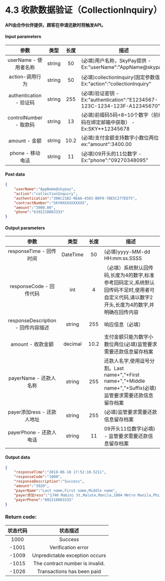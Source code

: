 # 4.3 收款数据验证（CollectionInquiry）
#### API由合作伙伴提供，顾客在申请还款时将触发API。

#### Input parameters
| 参数                        |    类型     | 长度    |描述|
| :-------------------------: | :-----------: |:-----:|--------------------------------|   
|userName - 使用者名称|string|50|(必填)用户名称，SkyPay提供 - Ex:"userName":"AppName@skypay"|
|action-调用行为|string|50|(必填)collectionInquiry(固定参数值) - Ex:"action":"collectionInquiry"|
|authentication  - 验证码|string |255|(必填)验证密钥 - Ex:"authentication":"E1234567-123C-1234-123F-A12345670"|
|controlNumber - 取款码|string|13|(必填)前缀码5码+8~10个数字（前缀码在绑定邮箱中获取） - Ex:SKY**12345678|
|amount - 金额|string|10.2|(必填)支付金额支持数字小数位两位 -  ex:"amount":3400.00|
|phone - 移动电话|string|11|(必填)09开头的11位数字  - Ex:"phone":"09270348095"|

#### Post data

```json
{
    "userName":"AppName@skypay",
    "action":"collectionInquiry",
    "authentication":"30AC21B2-9EAA-4503-B0F0-7BE5C277ED75",
    "contractNumber":"SKY0XXXXXXXXXX",
    "amount":"3900.00",
    "phone":"6392210083333"
}
```
#### Output parameters
| 参数                        |    类型     | 长度    |描述|
| :-------------------------: | :-----------: |:-----:|--------------------------------|   
|responseTime - 回传时间|DateTime|50|(必填)yyyy-MM-dd HH:mm:ss.SSSS|
|responseCode - 回传代码|int|4|（必填）系统默认回传码,长度为4的数字,标准参考回码定义,系统默认回传码不足时,使用者可自定义代码,请以数字2开头,长度为4的数字,并明确在回传内容|
|responseDescription - 回传内容描述|string|255|响应信息（必填）|
|amount - 收款金额|decimal|10.2|支付金额只能为数字小数位两位(必填)监管要求需要还款信息留存档案|
|payerName - 还款人名称|string|255|还款人名字,使用逗号分割。Last name+","+First name+","+Middle name+","+Suffix(必填)监管要求需要还款信息留存档案|
|payer添加ress - 还款人地址|string|255|(必填)监管要求需要还款信息留存档案|
|payerPhone - 还款人电话|string|11|09开头11位数字(必填) - 监管要求需要还款信息留存档案|

#### Output data
```json
{
    "responseTime":"2018-06-18 17:52:10.5211",
    "responseCode":"1000",
    "responseDescription":"Success",
    "amount":"3920",
    "payerName":"Last name,First name,Middle name",
    "payer添加ress":"1740 Mabini St,Malate,Manila,1004 Metro Manila,Phi-lip-pin",
    "payerPhone":"092210083333"
}

```

### Return code:

| 状态代码                        |   状态描述    | 
| :-------------------------: | :-----------: |
|1000 |Success|
|-1001|Verification error|
|-1009|Unpredictable exception occurs|
|-1015|The contract number is invalid.|
|-1026|Transactions has been paid|






